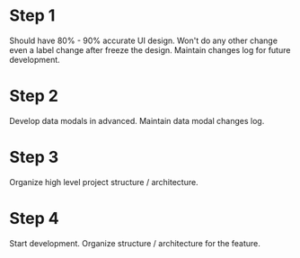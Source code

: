 # Step 1
Should have 80% - 90% accurate UI design.
Won't do any other change even a label change after freeze the design.
Maintain changes log for future development.

# Step 2
Develop data modals in advanced.
Maintain data modal changes log.

# Step 3
Organize high level project structure / architecture.

# Step 4
Start development.
Organize structure / architecture for the feature.
